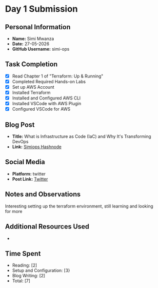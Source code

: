 # Day 1 Submission

## Personal Information
- **Name:** Simi Mwanza
- **Date:** 27-05-2026
- **GitHub Username:** simi-ops

## Task Completion
- [x] Read Chapter 1 of "Terraform: Up & Running"
- [x] Completed Required Hands-on Labs
- [x] Set up AWS Account
- [x] Installed Terraform
- [x] Installed and Configured AWS CLI
- [x] Installed VSCode with AWS Plugin
- [x] Configured VSCode for AWS

## Blog Post
- **Title:** What is Infrastructure as Code (IaC) and Why It's Transforming DevOps
- **Link:** [Simiops Hashnode](https://simiops.hashnode.dev/what-is-infrastructure-as-code-iac-and-why-its-transforming-devops)

## Social Media
- **Platform:** twitter
- **Post Link:** [Twitter](https://x.com/simi_mwanza/status/1927695830414168558)

## Notes and Observations
Interesting setting up the terraform environment, still learning and looking for more

## Additional Resources Used
- 

## Time Spent
- Reading: [2]
- Setup and Configuration: [3}
- Blog Writing: [2]
- Total: [7] 



